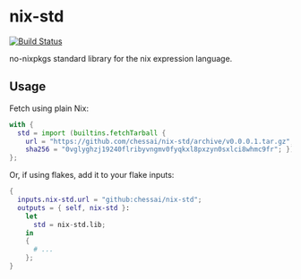 # nix-std

[![Build
Status](https://travis-ci.org/chessai/nix-std.svg?branch=master)](https://travis-ci.org/chessai/nix-std)

no-nixpkgs standard library for the nix expression language.

## Usage

Fetch using plain Nix:

```nix
with {
  std = import (builtins.fetchTarball {
    url = "https://github.com/chessai/nix-std/archive/v0.0.0.1.tar.gz";
    sha256 = "0vglyghzj19240flribyvngmv0fyqkxl8pxzyn0sxlci8whmc9fr"; });
};
```

Or, if using flakes, add it to your flake inputs:

```nix
{
  inputs.nix-std.url = "github:chessai/nix-std";
  outputs = { self, nix-std }:
    let
      std = nix-std.lib;
    in
    {
      # ...
    };
}
```
